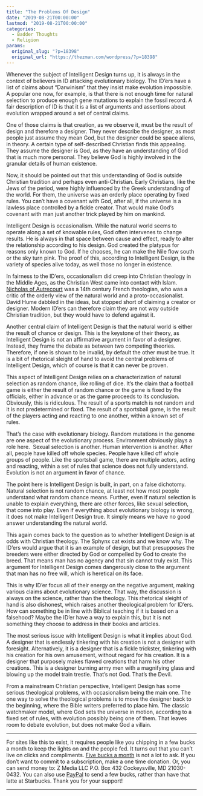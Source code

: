 ```yaml
---
title: "The Problems Of Design"
date: "2019-08-21T00:00:00"
lastmod: "2019-08-21T00:00:00"
categories:
  - Badder Thoughts
  - Religion
params:
  original_slug: "?p=18398"
  original_url: "https://thezman.com/wordpress/?p=18398"
---
```


Whenever the subject of Intelligent Design turns up, it is always in the
context of believers in ID attacking evolutionary biology. The ID’ers
have a list of claims about “Darwinism” that they insist make evolution
impossible. A popular one now, for example, is that there is not enough
time for natural selection to produce enough gene mutations to explain
the fossil record. A fair description of ID is that it is a list of
arguments and assertions about evolution wrapped around a set of central
claims.

One of those claims is that creation, as we observe it, must be the
result of design and therefore a designer. They never describe the
designer, as most people just assume they mean God, but the designer
could be space aliens, in theory. A certain type of self-described
Christian finds this appealing. They assume the designer is God, as they
have an understanding of God that is much more personal. They believe
God is highly involved in the granular details of human existence.

Now, it should be pointed out that this understanding of God is outside
Christian tradition and perhaps even anti-Christian. Early Christians,
like the Jews of the period, were highly influenced by the Greek
understanding of the world. For them, the universe was an orderly place
operating by fixed rules. You can’t have a covenant with God, after all,
if the universe is a lawless place controlled by a fickle creator. That
would make God’s covenant with man just another trick played by him on
mankind.

Intelligent Design is occasionalism. While the natural world seems to
operate along a set of knowable rules, God often intervenes to change
results. He is always in that space between cause and effect, ready to
alter the relationship according to his design. God created the platypus
for reasons only known to God. If he chooses, he can make the Nile flow
south or the sky turn pink. The proof of this, according to Intelligent
Design, is the variety of species alive today, as well those no longer
in existence.

In fairness to the ID’ers, occasionalism did creep into Christian
theology in the Middle Ages, as the Christian West came into contact
with Islam. [Nicholas of
Autrecourt](https://en.wikipedia.org/wiki/Nicholas_of_Autrecourt) was a
14th century French theologian, who was a critic of the orderly view of
the natural world and a proto-occasionalist. David Hume dabbled in the
ideas, but stopped short of claiming a creator or designer. Modern
ID’ers can therefore claim they are not *way* outside Christian
tradition, but they would have to defend against it.

Another central claim of Intelligent Design is that the natural world is
either the result of chance or design. This is the keystone of their
theory, as Intelligent Design is not an affirmative argument in favor of
a designer. Instead, they frame the debate as between two competing
theories. Therefore, if one is shown to be invalid, by default the other
must be true. It is a bit of rhetorical sleight of hand to avoid the
central problems of Intelligent Design, which of course is that it can
never be proven.

This aspect of Intelligent Design relies on a characterization of
natural selection as random chance, like rolling of dice. It’s the claim
that a football game is either the result of random chance or the game
is fixed by the officials, either in advance or as the game proceeds to
its conclusion. Obviously, this is ridiculous. The result of a sports
match is not random and it is not predetermined or fixed. The result of
a sportsball game, is the result of the players acting and reacting to
one another, within a known set of rules.

That’s the case with evolutionary biology. Random mutations in the
genome are one aspect of the evolutionary process. Environment obviously
plays a role here.  Sexual selection is another. Human intervention is
another. After all, people have killed off whole species. People have
killed off whole groups of people. Like the sportsball game, there are
multiple actors, acting and reacting, within a set of rules that science
does not fully understand. Evolution is not an argument in favor of
chance.

The point here is Intelligent Design is built, in part, on a false
dichotomy. Natural selection is not random chance, at least not how most
people understand what random chance means. Further, even if natural
selection is unable to explain everything, there are other forces, like
sexual selection, that come into play. Even if everything about
evolutionary biology is wrong, it does not make Intelligent Design true.
It simply means we have no good answer understanding the natural world.

This again comes back to the question as to whether Intelligent Design
is at odds with Christian theology. The Sphynx cat exists and we know
why. The ID’ers would argue that it is an example of design, but that
presupposes the breeders were either directed by God or compelled by God
to create the breed. That means man has no agency and that sin cannot
truly exist. This argument for Intelligent Design comes dangerously
close to the argument that man has no free will, which is heretical on
its face.

This is why ID’er focus all of their energy on the negative argument,
making various claims about evolutionary science. That way, the
discussion is always on the science, rather than the theology. This
rhetorical sleight of hand is also dishonest, which raises another
theological problem for ID’ers. How can something be in line with
Biblical teaching if it is based on a falsehood? Maybe the ID’er have a
way to explain this, but it is not something they choose to address in
their books and articles.

The most serious issue with Intelligent Design is what it implies about
God. A designer that is endlessly tinkering with his creation is not a
designer with foresight. Alternatively, it is a designer that is a
fickle trickster, tinkering with his creation for his own amusement,
without regard for his creation. It is a designer that purposely makes
flawed creations that harm his other creations. This is a designer
burning army men with a magnifying glass and blowing up the model train
trestle. That’s not God. That’s the Devil.

From a mainstream Christian perspective, Intelligent Design has some
serious theological problems, with occasionalism being the main one. The
one way to solve the theological problems is to move the designer back
to the beginning, where the Bible writers preferred to place him. The
classic watchmaker model, where God sets the universe in motion,
according to a fixed set of rules, with evolution possibly being one of
them. That leaves room to debate evolution, but does not make God a
villain.

------------------------------------------------------------------------

For sites like this to exist, it requires people like you chipping in a
few bucks a month to keep the lights on and the people fed. It turns out
that you can’t live on clicks and compliments.
<a href="https://www.subscribestar.com/the-z-blog"
rel="noopener noreferrer" target="_blank">Five bucks a month</a> is not
a lot to ask. If you don’t want to commit to a subscription, make a one
time donation. Or, you can send money to: Z Media LLC P.O. Box 432
Cockeysville, MD 21030-0432. You can also use <a
href="https://www.paypal.com/cgi-bin/webscr?cmd=_s-xclick&amp;hosted_button_id=UDAS2Q8JYA6CN&amp;source=url"
rel="noopener noreferrer" target="_blank">PayPal</a> to send a few
bucks, rather than have that latte at Starbucks. Thank you for your
support!

------------------------------------------------------------------------
